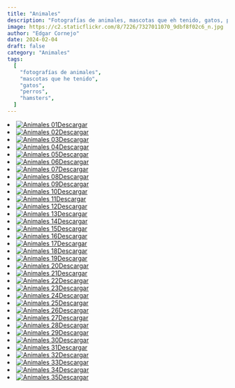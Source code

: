```yaml
---
title: "Animales"
description: "Fotografías de animales, mascotas que eh tenido, gatos, perros y hamsters."
image: https://c2.staticflickr.com/8/7226/7327011070_9dbf8f02c6_n.jpg
author: "Edgar Cornejo"
date: 2024-02-04
draft: false
category: "Animales"
tags:
  [
    "fotografías de animales",
    "mascotas que he tenido",
    "gatos",
    "perros",
    "hamsters",
  ]
---
```


<li><a href="https://c2.staticflickr.com/8/7226/7327011070_240931f2ac_o.jpg" download title="Descargar"><img src="https://c2.staticflickr.com/8/7226/7327011070_9dbf8f02c6_n.jpg" loading="lazy" alt="Animales 01">Descargar</a></li>
<li><a href="https://c2.staticflickr.com/8/7235/7327019660_57dd1246d2_o.jpg" download title="Descargar"><img src="https://c2.staticflickr.com/8/7235/7327019660_b85e629401_n.jpg" loading="lazy" alt="Animales 02">Descargar</a></li>
<li><a href="https://c2.staticflickr.com/2/1473/24194302595_896bcf29c5_o.jpg" download title="Descargar"><img src="https://c2.staticflickr.com/2/1473/24194302595_26514a9723_n.jpg" loading="lazy" alt="Animales 03">Descargar</a></li>
<li><a href="https://c2.staticflickr.com/2/1687/24345297822_1b804b7c66_o.jpg" download title="Descargar"><img src="https://c2.staticflickr.com/2/1687/24345297822_c27dbc943f.jpg" loading="lazy" alt="Animales 04">Descargar</a></li>
<li><a href="https://c2.staticflickr.com/2/1576/24371164341_11ceb34102_o.jpg" download title="Descargar"><img src="https://c2.staticflickr.com/2/1576/24371164341_5040bc04db_n.jpg" loading="lazy" alt="Animales 05">Descargar</a></li>
<li><a href="https://c2.staticflickr.com/2/1596/24371145191_e2c7d65742_o.jpg" download title="Descargar"><img src="https://c2.staticflickr.com/2/1596/24371145191_d54e2c9a47_n.jpg" loading="lazy" alt="Animales 06">Descargar</a></li>
<li><a href="https://c2.staticflickr.com/2/1555/24371143961_674fa203da_o.jpg" download title="Descargar"><img src="https://c2.staticflickr.com/2/1555/24371143961_d744466f01_n.jpg" loading="lazy" alt="Animales 07">Descargar</a></li>
<li><a href="https://c2.staticflickr.com/2/1574/23826794123_4080a8abed_o.jpg" download title="Descargar"><img src="https://c2.staticflickr.com/2/1574/23826794123_fb2b2aeeb5_n.jpg" loading="lazy" alt="Animales 08">Descargar</a></li>
<li><a href="https://c2.staticflickr.com/2/1496/24427385896_1e8b66ee51_o.jpg" download title="Descargar"><img src="https://c2.staticflickr.com/2/1496/24427385896_83878143fe_n.jpg" loading="lazy" alt="Animales 09">Descargar</a></li>
<li><a href="https://c2.staticflickr.com/2/1517/23825391894_e50111f69d_o.jpg" download title="Descargar"><img src="https://c2.staticflickr.com/2/1517/23825391894_172458d254_n.jpg" loading="lazy" alt="Animales 10">Descargar</a></li>
<li><a href="https://c2.staticflickr.com/2/1461/24371162291_34fdf9f578_o.jpg" download title="Descargar"><img src="https://c2.staticflickr.com/2/1461/24371162291_21e65ab54a_b.jpg" loading="lazy" alt="Animales 11">Descargar</a></li>
<li><a href="https://c2.staticflickr.com/2/1669/24371142761_a03a5156a9_o.jpg" download title="Descargar"><img src="https://c2.staticflickr.com/2/1669/24371142761_c448d8602c.jpg" loading="lazy" alt="Animales 12">Descargar</a></li>
<li><a href="https://c2.staticflickr.com/2/1470/23826792073_3404e148d8_o.jpg" download title="Descargar"><img src="https://c2.staticflickr.com/2/1470/23826792073_36fa4859fc_n.jpg" loading="lazy" alt="Animales 13">Descargar</a></li>
<li><a href="https://c2.staticflickr.com/2/1715/24453607545_205076a251_o.jpg" download title="Descargar"><img src="https://c2.staticflickr.com/2/1715/24453607545_4a49ed7c12_n.jpg" loading="lazy" alt="Animales 14">Descargar</a></li>
<li><a href="https://c2.staticflickr.com/2/1708/24453607285_c9191f9ce5_o.jpg" download title="Descargar"><img src="https://c2.staticflickr.com/2/1708/24453607285_ef59bcf447.jpg" loading="lazy" alt="Animales 15">Descargar</a></li>
<li><a href="https://c2.staticflickr.com/2/1448/23826790693_c2f6450ed4_o.jpg" download title="Descargar"><img src="https://c2.staticflickr.com/2/1448/23826790693_8671986e5b_n.jpg" loading="lazy" alt="Animales 16">Descargar</a></li>
<li><a href="https://c2.staticflickr.com/2/1516/24453606025_b57450f84e_o.jpg" download title="Descargar"><img src="https://c2.staticflickr.com/2/1516/24453606025_b62520df62_n.jpg" loading="lazy" alt="Animales 17">Descargar</a></li>
<li><a href="https://c2.staticflickr.com/2/1489/24345291052_c33f3b632f_o.jpg" download title="Descargar"><img src="https://c2.staticflickr.com/2/1489/24345291052_838b2a870a_n.jpg" loading="lazy" alt="Animales 18">Descargar</a></li>
<li><a href="https://c2.staticflickr.com/2/1580/24453626825_16a804988f_o.jpg" download title="Descargar"><img src="https://c2.staticflickr.com/2/1580/24453626825_1ab7686665_n.jpg" loading="lazy" alt="Animales 19">Descargar</a></li>
<li><a href="https://c2.staticflickr.com/2/1695/23826790093_8b2ebe0458_o.jpg" download title="Descargar"><img src="https://c2.staticflickr.com/2/1695/23826790093_f7f2387dee_n.jpg" loading="lazy" alt="Animales 20">Descargar</a></li>
<li><a href="https://c2.staticflickr.com/2/1699/24085796569_53a1df8de2_o.jpg" download title="Descargar"><img src="https://c2.staticflickr.com/2/1699/24085796569_bbaf56098c_n.jpg" loading="lazy" alt="Animales 21">Descargar</a></li>
<li><a href="https://c2.staticflickr.com/2/1712/24371159171_b112b7a185_o.jpg" download title="Descargar"><img src="https://c2.staticflickr.com/2/1712/24371159171_5b4912ca97_n.jpg" loading="lazy" alt="Animales 22">Descargar</a></li>
<li><a href="https://c2.staticflickr.com/2/1715/23826789673_c84d407c9a_o.jpg" download title="Descargar"><img src="https://c2.staticflickr.com/2/1715/23826789673_30a38e57b9_n.jpg" loading="lazy" alt="Animales 23">Descargar</a></li>
<li><a href="https://c2.staticflickr.com/2/1604/24345307702_a14604e2e8_o.jpg" download title="Descargar"><img src="https://c2.staticflickr.com/2/1604/24345307702_c90895c107_n.jpg" loading="lazy" alt="Animales 24">Descargar</a></li>
<li><a href="https://c2.staticflickr.com/2/1546/23826789343_5715f0fb60_o.jpg" download title="Descargar"><img src="https://c2.staticflickr.com/2/1546/23826789343_4880f25c7b_n.jpg" loading="lazy" alt="Animales 25">Descargar</a></li>
<li><a href="https://c2.staticflickr.com/2/1645/23826806103_bd0502b890_o.jpg" download title="Descargar"><img src="https://c2.staticflickr.com/2/1645/23826806103_cb7ea03e08.jpg" loading="lazy" alt="Animales 26">Descargar</a></li>
<li><a href="https://c2.staticflickr.com/2/1479/24427395876_d94a20334e_o.jpg" download title="Descargar"><img src="https://c2.staticflickr.com/2/1479/24427395876_2ba8e9dc60_n.jpg" loading="lazy" alt="Animales 27">Descargar</a></li>
<li><a href="https://c2.staticflickr.com/2/1608/24085795799_56d4ed2630_o.jpg" download title="Descargar"><img src="https://c2.staticflickr.com/2/1608/24085795799_aedc53f35e_n.jpg" loading="lazy" alt="Animales 28">Descargar</a></li>
<li><a href="https://c2.staticflickr.com/2/1573/24371137911_aebd0c6aab_o.jpg" download title="Descargar"><img src="https://c2.staticflickr.com/2/1573/24371137911_1f1400dd51_n.jpg" loading="lazy" alt="Animales 29">Descargar</a></li>
<li><a href="https://c2.staticflickr.com/2/1490/23825387124_a12ab718f0_o.jpg" download title="Descargar"><img src="https://c2.staticflickr.com/2/1490/23825387124_2f2409f356_n.jpg" loading="lazy" alt="Animales 30">Descargar</a></li>
<li><a href="https://c2.staticflickr.com/2/1653/24085794999_18d5d88ce4_o.jpg" download title="Descargar"><img src="https://c2.staticflickr.com/2/1653/24085794999_0016bb84da_n.jpg" loading="lazy" alt="Animales 31">Descargar</a></li>
<li><a href="https://c2.staticflickr.com/2/1445/24158007720_411f9901cb_o.jpg" download title="Descargar"><img src="https://c2.staticflickr.com/2/1445/24158007720_7cb8c50e30.jpg" loading="lazy" alt="Animales 32">Descargar</a></li>
<li><a href="https://c2.staticflickr.com/2/1519/24158005850_2f89503c05_o.jpg" download title="Descargar"><img src="https://c2.staticflickr.com/2/1519/24158005850_57f4e1ea57.jpg" loading="lazy" alt="Animales 33">Descargar</a></li>
<li><a href="https://c2.staticflickr.com/2/1586/23825396834_e324a93358_o.jpg" download title="Descargar"><img src="https://c2.staticflickr.com/2/1586/23825396834_15ecac94e7_n.jpg" loading="lazy" alt="Animales 34">Descargar</a></li>
<li><a href="https://c2.staticflickr.com/2/1455/24453603585_0a0211bdfd_o.jpg" download title="Descargar"><img src="https://c2.staticflickr.com/2/1455/24453603585_e7e50903d7_n.jpg" loading="lazy" alt="Animales 35">Descargar</a></li>
